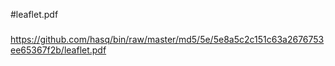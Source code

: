 #leaflet.pdf

###

https://github.com/hasq/bin/raw/master/md5/5e/5e8a5c2c151c63a2676753ee65367f2b/leaflet.pdf
